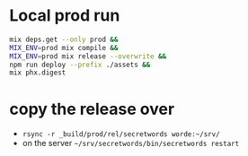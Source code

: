 # Local prod run

```bash
mix deps.get --only prod &&
MIX_ENV=prod mix compile &&
MIX_ENV=prod mix release --overwrite &&
npm run deploy --prefix ./assets &&
mix phx.digest

```

# copy the release over

- `rsync -r _build/prod/rel/secretwords worde:~/srv/`
- on the server `~/srv/secretwords/bin/secretwords restart`